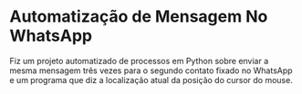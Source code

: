 # Automatização de Mensagem No WhatsApp
Fiz um projeto automatizado de processos em Python sobre enviar a mesma mensagem três vezes para o segundo contato fixado no WhatsApp e um programa que diz a localização atual da posição do cursor do mouse.
